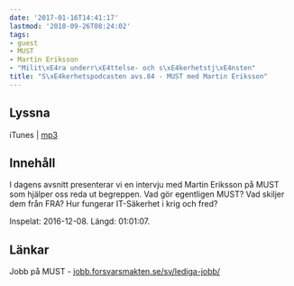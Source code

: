 ```yaml
---
date: '2017-01-16T14:41:17'
lastmod: '2018-09-26T08:24:02'
tags:
- guest
- MUST
- Martin Eriksson
- "Milit\xE4ra underr\xE4ttelse- och s\xE4kerhetstj\xE4nsten"
title: "S\xE4kerhetspodcasten avs.84 - MUST med Martin Eriksson"
---
```

## Lyssna

iTunes \| [mp3](http://traffic.libsyn.com/sakerhetspodcasten/2016-12-08_Intervju_Martin_Eriksson_MUST_mixdown_01.mp3)

## Innehåll

I dagens avsnitt presenterar vi en intervju med Martin Eriksson på MUST som hjälper
oss reda ut begreppen. Vad gör egentligen MUST? Vad skiljer dem från FRA? Hur fungerar
IT-Säkerhet i krig och fred?

Inspelat: 2016-12-08. Längd: 01:01:07.

## Länkar

Jobb på MUST - [jobb.forsvarsmakten.se/sv/lediga-jobb/](http://jobb.forsvarsmakten.se/sv/lediga-jobb/)

